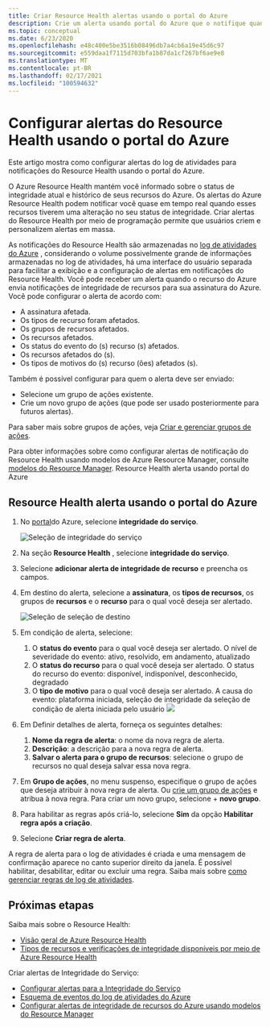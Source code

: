 ```yaml
---
title: Criar Resource Health alertas usando o portal do Azure
description: Crie um alerta usando portal do Azure que o notifique quando os recursos do Azure ficarem indisponíveis.
ms.topic: conceptual
ms.date: 6/23/2020
ms.openlocfilehash: e48c400e5be3516b08496db7a4cb6a19e45d6c97
ms.sourcegitcommit: e559daa1f7115d703bfa1b87da1cf267bf6ae9e8
ms.translationtype: MT
ms.contentlocale: pt-BR
ms.lasthandoff: 02/17/2021
ms.locfileid: "100594632"
---
```

# <a name="configure-resource-health-alerts-using-azure-portal"></a>Configurar alertas do Resource Health usando o portal do Azure

Este artigo mostra como configurar alertas do log de atividades para notificações do Resource Health usando o portal do Azure.

O Azure Resource Health mantém você informado sobre o status de integridade atual e histórico de seus recursos do Azure. Os alertas do Azure Resource Health podem notificar você quase em tempo real quando esses recursos tiverem uma alteração no seu status de integridade. Criar alertas do Resource Health por meio de programação permite que usuários criem e personalizem alertas em massa.

As notificações do Resource Health são armazenadas no [log de atividades do Azure](../azure-monitor/essentials/platform-logs-overview.md) , considerando o volume possivelmente grande de informações armazenadas no log de atividades, há uma interface do usuário separada para facilitar a exibição e a configuração de alertas em notificações do Resource Health.
Você pode receber um alerta quando o recurso do Azure envia notificações de integridade de recursos para sua assinatura do Azure. Você pode configurar o alerta de acordo com:

* A assinatura afetada.
* Os tipos de recurso foram afetados.
* Os grupos de recursos afetados.
* Os recursos afetados.
* Os status do evento do (s) recurso (s) afetados.
* Os recursos afetados do (s).
* Os tipos de motivos do (s) recurso (ões) afetados (s).

Também é possível configurar para quem o alerta deve ser enviado:

* Selecione um grupo de ações existente.
* Crie um novo grupo de ações (que pode ser usado posteriormente para futuros alertas).

Para saber mais sobre grupos de ações, veja [Criar e gerenciar grupos de ações](../azure-monitor/alerts/action-groups.md).

Para obter informações sobre como configurar alertas de notificação do Resource Health usando modelos de Azure Resource Manager, consulte [modelos do Resource Manager](./resource-health-alert-arm-template-guide.md).
Resource Health alerta usando portal do Azure

## <a name="resource-health-alert-using-azure-portal"></a>Resource Health alerta usando o portal do Azure

1. No [portal](https://portal.azure.com/)do Azure, selecione **integridade do serviço**.

    ![Seleção de integridade do serviço](./media/resource-health-alert-monitor-guide/service-health-selection.png)
2. Na seção **Resource Health** , selecione **integridade do serviço**.
3. Selecione **adicionar alerta de integridade de recurso** e preencha os campos.
4. Em destino do alerta, selecione a **assinatura**, os **tipos de recursos**, os grupos de **recursos** e o **recurso** para o qual você deseja ser alertado.

    ![Seleção de seleção de destino](./media/resource-health-alert-monitor-guide/alert-target.png)

5. Em condição de alerta, selecione:
    1. O **status do evento** para o qual você deseja ser alertado. O nível de severidade do evento: ativo, resolvido, em andamento, atualizado
    2. O **status do recurso** para o qual você deseja ser alertado. O status do recurso do evento: disponível, indisponível, desconhecido, degradado
    3. O **tipo de motivo** para o qual você deseja ser alertado. A causa do evento: plataforma iniciada, seleção de integridade da seleção de condição de alerta iniciada pelo usuário ![](./media/resource-health-alert-monitor-guide/alert-condition.png)
6. Em Definir detalhes de alerta, forneça os seguintes detalhes:
    1. **Nome da regra de alerta**: o nome da nova regra de alerta.
    2. **Descrição**: a descrição para a nova regra de alerta.
    3. **Salvar o alerta para o grupo de recursos**: selecione o grupo de recursos no qual deseja salvar essa nova regra.
7. Em **Grupo de ações**, no menu suspenso, especifique o grupo de ações que deseja atribuir à nova regra de alerta. Ou [crie um grupo de ações](../azure-monitor/alerts/action-groups.md) e atribua à nova regra. Para criar um novo grupo, selecione + **novo grupo**.
8. Para habilitar as regras após criá-lo, selecione **Sim** da opção **Habilitar regra após a criação**.
9. Selecione **Criar regra de alerta**.

A regra de alerta para o log de atividades é criada e uma mensagem de confirmação aparece no canto superior direito da janela.
É possível habilitar, desabilitar, editar ou excluir uma regra. Saiba mais sobre [como gerenciar regras de log de atividades](../azure-monitor/alerts/alerts-activity-log.md#view-and-manage-in-the-azure-portal).

## <a name="next-steps"></a>Próximas etapas

Saiba mais sobre o Resource Health:

* [Visão geral de Azure Resource Health](Resource-health-overview.md)
* [Tipos de recursos e verificações de integridade disponíveis por meio de Azure Resource Health](resource-health-checks-resource-types.md)

Criar alertas de Integridade do Serviço:

* [Configurar alertas para a Integridade do Serviço](./alerts-activity-log-service-notifications-portal.md) 
* [Esquema de eventos do log de atividades do Azure](../azure-monitor/essentials/activity-log-schema.md)
* [Configurar alertas de integridade de recursos do Azure usando modelos do Resource Manager](./resource-health-alert-arm-template-guide.md)
